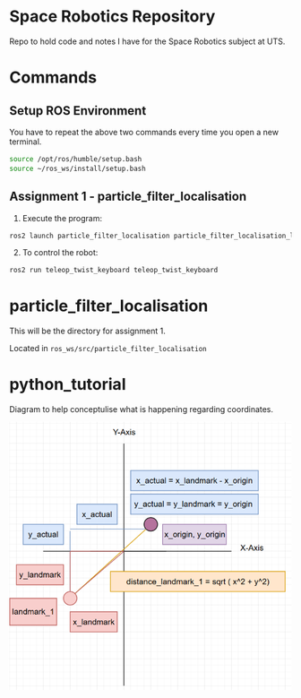 # Space Robotics Repository
Repo to hold code and notes I have for the Space Robotics subject at UTS.

# Commands

## Setup ROS Environment
You have to repeat the above two commands every time you open a new terminal.
```sh
source /opt/ros/humble/setup.bash
source ~/ros_ws/install/setup.bash
```

## Assignment 1 - particle_filter_localisation
1. Execute the program:
```sh
ros2 launch particle_filter_localisation particle_filter_localisation_launch.py
```
2. To control the robot:
```sh
ros2 run teleop_twist_keyboard teleop_twist_keyboard
```

# particle_filter_localisation
This will be the directory for assignment 1.

Located in `ros_ws/src/particle_filter_localisation`

# python_tutorial
Diagram to help conceptulise what is happening regarding coordinates.

![coordinates](https://github.com/elenajusto/space_robotics/blob/main/images/coordinates.png)